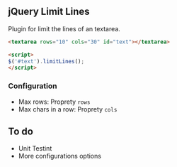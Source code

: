 ## jQuery Limit Lines

Plugin for limit the lines of an textarea.

```html
<textarea rows="10" cols="30" id="text"></textarea>

<script>
$('#text').limitLines();
</script>
```

### Configuration

* Max rows: Proprety `rows`
* Max chars in a row: Proprety `cols`

## To do

* Unit Testint
* More configurations options